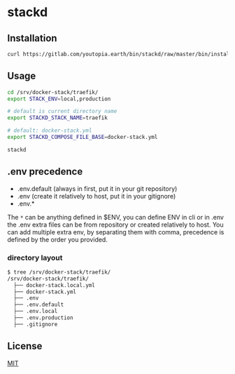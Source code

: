 # stackd

## Installation

```bash
curl https://gitlab.com/youtopia.earth/bin/stackd/raw/master/bin/install | bash
```

## Usage

```bash
cd /srv/docker-stack/traefik/
export STACK_ENV=local,production

# default is current directory name
export STACKD_STACK_NAME=traefik

# default: docker-stack.yml
export STACKD_COMPOSE_FILE_BASE=docker-stack.yml

stackd
```

## .env precedence
- .env.default (always in first, put it in your git repository)
- .env (create it relatively to host, put it in your gitignore)
- .env.*

The `*` can be anything defined in $ENV, you can define ENV in cli or in .env
the .env extra files can be from repository or created relatively to host.
You can add multiple extra env, by separating them with comma, precedence is defined by the order you provided.

### directory layout
```bash
$ tree /srv/docker-stack/traefik/
/srv/docker-stack/traefik/
  ├── docker-stack.local.yml
  ├── docker-stack.yml
  ├── .env
  ├── .env.default
  ├── .env.local
  ├── .env.production
  ├── .gitignore
```

## License
[MIT](https://choosealicense.com/licenses/mit/)